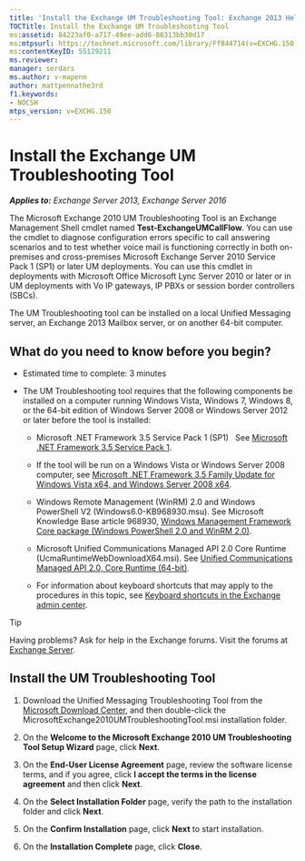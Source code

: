 ```yaml
---
title: 'Install the Exchange UM Troubleshooting Tool: Exchange 2013 Help'
TOCTitle: Install the Exchange UM Troubleshooting Tool
ms:assetid: 84223af0-a717-49ee-add6-86313bb30d17
ms:mtpsurl: https://technet.microsoft.com/library/Ff844714(v=EXCHG.150)
ms:contentKeyID: 55129211
ms.reviewer:
manager: serdars
ms.author: v-mapenn
author: mattpennathe3rd
f1.keywords:
- NOCSH
mtps_version: v=EXCHG.150
---
```


# Install the Exchange UM Troubleshooting Tool

_**Applies to:** Exchange Server 2013, Exchange Server 2016_

The Microsoft Exchange 2010 UM Troubleshooting Tool is an Exchange Management Shell cmdlet named **Test-ExchangeUMCallFlow**. You can use the cmdlet to diagnose configuration errors specific to call answering scenarios and to test whether voice mail is functioning correctly in both on-premises and cross-premises Microsoft Exchange Server 2010 Service Pack 1 (SP1) or later UM deployments. You can use this cmdlet in deployments with Microsoft Office Microsoft Lync Server 2010 or later or in UM deployments with Vo IP gateways, IP PBXs or session border controllers (SBCs).

The UM Troubleshooting tool can be installed on a local Unified Messaging server, an Exchange 2013 Mailbox server, or on another 64-bit computer.

## What do you need to know before you begin?

- Estimated time to complete: 3 minutes

- The UM Troubleshooting tool requires that the following components be installed on a computer running Windows Vista, Windows 7, Windows 8, or the 64-bit edition of Windows Server 2008 or Windows Server 2012 or later before the tool is installed:

  - Microsoft .NET Framework 3.5 Service Pack 1 (SP1)   See [Microsoft .NET Framework 3.5 Service Pack 1](https://go.microsoft.com/fwlink/p/?linkid=152380).

  - If the tool will be run on a Windows Vista or Windows Server 2008 computer, see [Microsoft .NET Framework 3.5 Family Update for Windows Vista x64, and Windows Server 2008 x64](https://go.microsoft.com/fwlink/p/?linkid=178998).

  - Windows Remote Management (WinRM) 2.0 and Windows PowerShell V2 (Windows6.0-KB968930.msu). See Microsoft Knowledge Base article 968930, [Windows Management Framework Core package (Windows PowerShell 2.0 and WinRM 2.0)](https://go.microsoft.com/fwlink/p/?linkid=3052&kbid=968930).

  - Microsoft Unified Communications Managed API 2.0 Core Runtime (UcmaRuntimeWebDownloadX64.msi). See [Unified Communications Managed API 2.0, Core Runtime (64-bit)](https://go.microsoft.com/fwlink/p/?linkid=198175).

  - For information about keyboard shortcuts that may apply to the procedures in this topic, see [Keyboard shortcuts in the Exchange admin center](keyboard-shortcuts-in-the-exchange-admin-center-2013-help.md).

> [!TIP]
> Having problems? Ask for help in the Exchange forums. Visit the forums at [Exchange Server](https://go.microsoft.com/fwlink/p/?linkid=60612).

## Install the UM Troubleshooting Tool

1. Download the Unified Messaging Troubleshooting Tool from the [Microsoft Download Center](https://go.microsoft.com/fwlink/p/?linkid=182625), and then double-click the MicrosoftExchange2010UMTroubleshootingTool.msi installation folder.

2. On the **Welcome to the Microsoft Exchange 2010 UM Troubleshooting Tool Setup Wizard** page, click **Next**.

3. On the **End-User License Agreement** page, review the software license terms, and if you agree, click **I accept the terms in the license agreement** and then click **Next**.

4. On the **Select Installation Folder** page, verify the path to the installation folder and click **Next**.

5. On the **Confirm Installation** page, click **Next** to start installation.

6. On the **Installation Complete** page, click **Close**.
